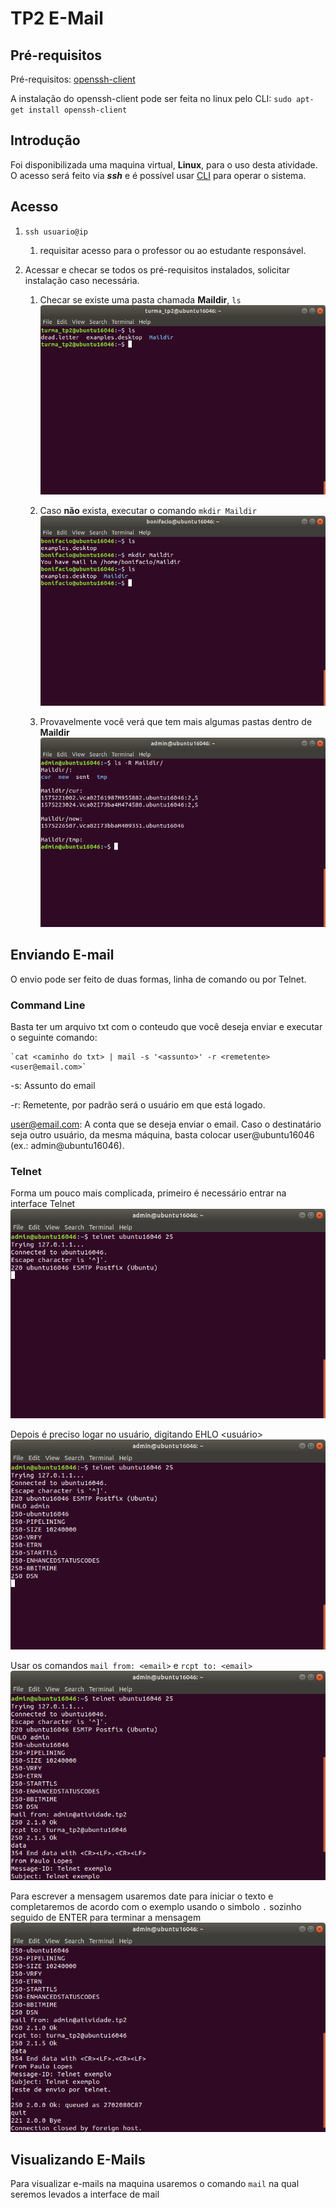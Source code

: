 # TP2 E-Mail

## Pré-requisitos
Pré-requisitos: [openssh-client](https://www.ssh.com/ssh/command/)

A instalação do openssh-client pode ser feita no linux pelo CLI:
`sudo apt-get install openssh-client`
    
## Introdução

Foi disponibilizada uma maquina virtual, **Linux**, para o uso desta atividade.
O acesso será feito via ***ssh*** e é possível usar [CLI](https://www.suse.com/c/working-command-line-basic-linux-commands/)
para operar o sistema.

## Acesso
1. `ssh usuario@ip`
    1. requisitar acesso para o professor ou ao estudante responsável.

1. Acessar e checar se todos os pré-requisitos instalados, solicitar instalação caso necessária.
    1. Checar se existe uma pasta chamada **Maildir**, `ls`
    ![Comando ls](/images/ls.png)
    
    1. Caso **não** exista, executar o comando `mkdir Maildir`
    ![Comando mkdir](/images/mkdir.png)
    
    1. Provavelmente você verá que tem mais algumas pastas dentro de **Maildir**
    ![Conteudo maildir](/images/maildir.png)
  
## Enviando E-mail
   O envio pode ser feito de duas formas, linha de comando ou por Telnet.
    
### Command Line
Basta ter um arquivo txt com o conteudo que você deseja enviar e executar o seguinte comando:


    `cat <caminho do txt> | mail -s '<assunto>' -r <remetente> <user@email.com>`
   -s: Assunto do email
   
   -r: Remetente, por padrão será o usuário em que está logado.
   
   user@email.com: A conta que se deseja enviar o email. Caso o destinatário seja outro usuário, da mesma máquina, basta colocar user@ubuntu16046 (ex.: admin@ubuntu16046).

### Telnet

Forma um pouco mais complicada, primeiro é necessário entrar na interface Telnet
![Interface Telnet](/images/telnet.png)

Depois é preciso logar no usuário, digitando EHLO <usuário>
![Login Telnet](/images/telnet_login.png)

Usar os comandos `mail from: <email>` e `rcpt to: <email>`
![Remetente Telnet](/images/telnet_remetente.png)

Para escrever a mensagem usaremos date para iniciar o texto e completaremos de acordo com o exemplo
usando o simbolo `.` sozinho seguido de ENTER para terminar a mensagem
![Email Telnet](/images/telnet_email.png)


## Visualizando E-Mails

Para visualizar e-mails na maquina usaremos o comando `mail` na qual seremos levados a interface de mail
